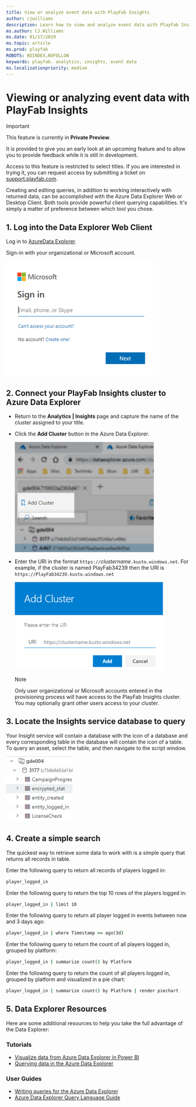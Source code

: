 ```yaml
---
title: View or analyze event data with PlayFab Insights
author: cjwilliams
description: Learn how to view and analyze event data with PlayFab Insights.
ms.author: CJ.Williams
ms.date: 01/17/2019
ms.topic: article
ms.prod: playfab
ROBOTS: NOINDEX,NOFOLLOW
keywords: playfab. analytics, insights, event data
ms.localizationpriority: medium
---
```


# Viewing or analyzing event data with PlayFab Insights

> [!IMPORTANT]
> This feature is currently in **Private Preview**.  
>
> It is provided to give you an early look at an upcoming feature and to allow you to provide feedback while it is still in development.  
>
> Access to this feature is restricted to select titles. If you are interested in trying it, you can request access by submitting a ticket on [support.playfab.com](https://support.playfab.com/hc/en-us/requests/new).

Creating and editing queries, in addition to working interactively with returned data, can be accomplished with the Azure Data Explorer Web or Desktop Client. Both tools provide powerful client querying capabilities. It's simply a matter of preference between which tool you chose.

## 1. Log into the Data Explorer Web Client

Log in to [AzureData Explorer](https://dataexplorer.azure.com).

Sign-in with your organizational or Microsoft account.

![Image of sign in to Microsoft account](media/tutorials/dw-tutorial-sign-in.png)

## 2. Connect your PlayFab Insights cluster to Azure Data Explorer

* Return to the **Analytics | Insights** page and capture the name of the cluster assigned to your title.
* Click the **Add Cluster** button in the Azure Data Explorer.

   ![Image of adding a cluster](media/tutorials/dw-tutorial-add-cluster.png)

* Enter the URI in the format `https://`*clustername*`.kusto.windows.net`. For example, if the cluster is named PlayFab34239 then the URI is `https://PlayFab34239.kusto.windows.net`

   ![Image of adding a cluster part 2](media/tutorials/dw-tutorial-add-cluster-2.png)

   > [!NOTE]
   > Only user organizational or Microsoft accounts entered in the provisioning process will have access to the PlayFab Insights cluster. You may optionally grant other users access to your cluster.

## 3. Locate the Insights service database to query

Your Insight service will contain a database with the icon of a database and every corresponding table in the database will contain the icon of a table. To query an asset, select the table, and then navigate to the script window.

![Image of selecting a table in a database](media/tutorials/dw-tutorial-query-asset.png)

## 4. Create a simple search

The quickest way to retrieve some data to work with is a simple query that returns all records in table.

Enter the following query to return all records of players logged in:

```cmd
player_logged_in
```

Enter the following query to return the top 10 rows of the players logged in:

```cmd
player_logged_in | limit 10
```

Enter the following query to return all player logged in events between now and 3 days ago:

```cmd
player_logged_in | where Timestamp >= ago(3d)
```

Enter the following query to return the count of all players logged in, grouped by platform:

```cmd
player_logged_in | summarize count() by Platform
```

Enter the following query to return the count of all players logged in, grouped by platform and visualized in a pie chart:

```cmd
player_logged_in | summarize count() by Platform | render piechart
```

## 5. Data Explorer Resources

Here are some additional resources to help you take the full advantage of the Data Explorer:

### Tutorials

* [Visualize data from Azure Data Explorer in Power BI](https://docs.microsoft.com/en-us/azure/data-explorer/visualize-power-bi)
* [Querying data in the Azure Data Explorer](https://docs.microsoft.com/en-us/azure/data-explorer/web-query-data)

### User Guides

* [Writing queries for the Azure Data Explorer](https://docs.microsoft.com/en-us/azure/data-explorer/write-queries)
* [Azure Data Explorer Query Language Guide](https://docs.microsoft.com/en-us/azure/kusto/query/)
